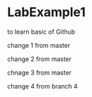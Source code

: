 # LabExample1
to learn basic of Github

change 1 from master

change 2 from master 

chnage 3 from master

change 4 from branch 4
